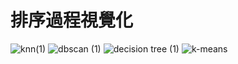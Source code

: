 # 排序過程視覺化

![knn(1)](https://user-images.githubusercontent.com/66252302/125831559-c22cb6be-014c-4eb7-93ed-a30d0ba95070.png)
![dbscan (1)](https://user-images.githubusercontent.com/66252302/125831569-9a41729c-d710-407f-b5e4-5152a04f9141.png)
![decision tree (1)](https://user-images.githubusercontent.com/66252302/125831578-04f8cfc3-a037-4680-b483-7e0c064dba6d.JPG)
![k-means](https://user-images.githubusercontent.com/66252302/125831583-c92dbcb2-9eb0-49aa-ba15-1c98b4aba82e.JPG)

